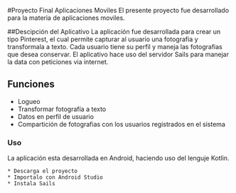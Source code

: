 #Proyecto Final Aplicaciones Moviles 
El presente proyecto fue desarrollado para la materia de aplicaciones moviles.

##Descipción del Aplicativo
La aplicación fue desarrollada para crear un tipo Pinterest, el cual permite capturar al usuario una fotografia 
y transformala a texto. Cada usuario tiene su perfil y maneja las fotografias que desea conservar.
El aplicativo hace uso del servidor Sails para manejar la data con peticiones via internet.

## Funciones
* Logueo
* Transformar fotografía a texto
* Datos en perfil de usuario
* Compartición de fotografias con los usuarios registrados en el sistema

### Uso

La aplicación esta desarrollada en Android, haciendo uso del lenguje Kotlin.

```
* Descarga el proyecto 
* Importalo con Android Studio
* Instala Sails 
```
